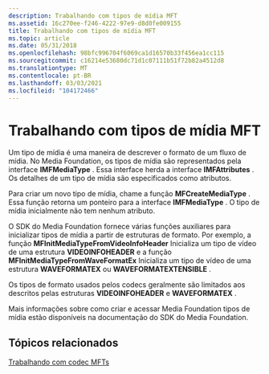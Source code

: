 ```yaml
---
description: Trabalhando com tipos de mídia MFT
ms.assetid: 16c270ee-f246-4222-97e9-d8d0fe009155
title: Trabalhando com tipos de mídia MFT
ms.topic: article
ms.date: 05/31/2018
ms.openlocfilehash: 98bfc996704f6069ca1d16570b33f456ea1cc115
ms.sourcegitcommit: c16214e53680dc71d1c07111b51f72b82a4512d8
ms.translationtype: MT
ms.contentlocale: pt-BR
ms.lasthandoff: 03/03/2021
ms.locfileid: "104172466"
---
```

# <a name="working-with-mft-media-types"></a>Trabalhando com tipos de mídia MFT

Um tipo de mídia é uma maneira de descrever o formato de um fluxo de mídia. No Media Foundation, os tipos de mídia são representados pela interface **IMFMediaType** . Essa interface herda a interface **IMFAttributes** . Os detalhes de um tipo de mídia são especificados como atributos.

Para criar um novo tipo de mídia, chame a função **MFCreateMediaType** . Essa função retorna um ponteiro para a interface **IMFMediaType** . O tipo de mídia inicialmente não tem nenhum atributo.

O SDK do Media Foundation fornece várias funções auxiliares para inicializar tipos de mídia a partir de estruturas de formato. Por exemplo, a função **MFInitMediaTypeFromVideoInfoHeader** Inicializa um tipo de vídeo de uma estrutura **VIDEOINFOHEADER** e a função **MFInitMediaTypeFromWaveFormatEx** Inicializa um tipo de vídeo de uma estrutura **WAVEFORMATEX** ou **WAVEFORMATEXTENSIBLE** .

Os tipos de formato usados pelos codecs geralmente são limitados aos descritos pelas estruturas **VIDEOINFOHEADER** e **WAVEFORMATEX** .

Mais informações sobre como criar e acessar Media Foundation tipos de mídia estão disponíveis na documentação do SDK do Media Foundation.

## <a name="related-topics"></a>Tópicos relacionados

<dl> <dt>

[Trabalhando com codec MFTs](workingwithcodecmfts.md)
</dt> </dl>

 

 



